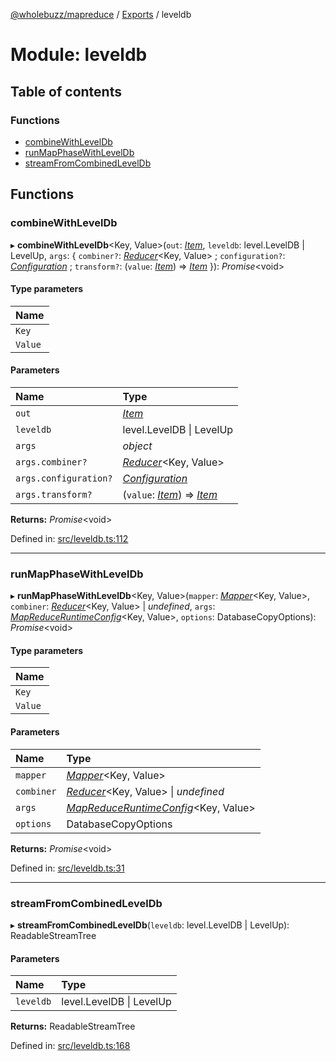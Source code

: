 [@wholebuzz/mapreduce](../README.md) / [Exports](../modules.md) / leveldb

# Module: leveldb

## Table of contents

### Functions

- [combineWithLevelDb](leveldb.md#combinewithleveldb)
- [runMapPhaseWithLevelDb](leveldb.md#runmapphasewithleveldb)
- [streamFromCombinedLevelDb](leveldb.md#streamfromcombinedleveldb)

## Functions

### combineWithLevelDb

▸ **combineWithLevelDb**<Key, Value\>(`out`: [*Item*](../interfaces/types.item.md), `leveldb`: level.LevelDB \| LevelUp, `args`: { `combiner?`: [*Reducer*](../interfaces/types.reducer.md)<Key, Value\> ; `configuration?`: [*Configuration*](../interfaces/config.configuration.md) ; `transform?`: (`value`: [*Item*](../interfaces/types.item.md)) => [*Item*](../interfaces/types.item.md)  }): *Promise*<void\>

#### Type parameters

| Name |
| :------ |
| `Key` |
| `Value` |

#### Parameters

| Name | Type |
| :------ | :------ |
| `out` | [*Item*](../interfaces/types.item.md) |
| `leveldb` | level.LevelDB \| LevelUp |
| `args` | *object* |
| `args.combiner?` | [*Reducer*](../interfaces/types.reducer.md)<Key, Value\> |
| `args.configuration?` | [*Configuration*](../interfaces/config.configuration.md) |
| `args.transform?` | (`value`: [*Item*](../interfaces/types.item.md)) => [*Item*](../interfaces/types.item.md) |

**Returns:** *Promise*<void\>

Defined in: [src/leveldb.ts:112](https://github.com/wholebuzz/mapreduce/blob/master/src/leveldb.ts#L112)

___

### runMapPhaseWithLevelDb

▸ **runMapPhaseWithLevelDb**<Key, Value\>(`mapper`: [*Mapper*](../interfaces/types.mapper.md)<Key, Value\>, `combiner`: [*Reducer*](../interfaces/types.reducer.md)<Key, Value\> \| *undefined*, `args`: [*MapReduceRuntimeConfig*](../interfaces/types.mapreduceruntimeconfig.md)<Key, Value\>, `options`: DatabaseCopyOptions): *Promise*<void\>

#### Type parameters

| Name |
| :------ |
| `Key` |
| `Value` |

#### Parameters

| Name | Type |
| :------ | :------ |
| `mapper` | [*Mapper*](../interfaces/types.mapper.md)<Key, Value\> |
| `combiner` | [*Reducer*](../interfaces/types.reducer.md)<Key, Value\> \| *undefined* |
| `args` | [*MapReduceRuntimeConfig*](../interfaces/types.mapreduceruntimeconfig.md)<Key, Value\> |
| `options` | DatabaseCopyOptions |

**Returns:** *Promise*<void\>

Defined in: [src/leveldb.ts:31](https://github.com/wholebuzz/mapreduce/blob/master/src/leveldb.ts#L31)

___

### streamFromCombinedLevelDb

▸ **streamFromCombinedLevelDb**(`leveldb`: level.LevelDB \| LevelUp): ReadableStreamTree

#### Parameters

| Name | Type |
| :------ | :------ |
| `leveldb` | level.LevelDB \| LevelUp |

**Returns:** ReadableStreamTree

Defined in: [src/leveldb.ts:168](https://github.com/wholebuzz/mapreduce/blob/master/src/leveldb.ts#L168)
